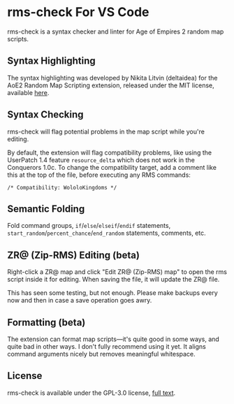 # rms-check For VS Code
rms-check is a syntax checker and linter for Age of Empires 2 random map scripts.

## Syntax Highlighting
The syntax highlighting was developed by Nikita Litvin (deltaidea) for the AoE2 Random Map Scripting extension, released under the MIT license, available [here](https://github.com/mangudai/vscode).

## Syntax Checking
rms-check will flag potential problems in the map script while you're editing.

By default, the extension will flag compatibility problems, like using the UserPatch 1.4 feature `resource_delta` which does not work in the Conquerors 1.0c. To change the compatibility target, add a comment like this at the top of the file, before executing any RMS commands:
```
/* Compatibility: WololoKingdoms */
```

## Semantic Folding
Fold command groups, `if`/`else`/`elseif`/`endif` statements, `start_random`/`percent_chance`/`end_random` statements, comments, etc.

## ZR@ (Zip-RMS) Editing (beta)
Right-click a ZR@ map and click "Edit ZR@ (Zip-RMS) map" to open the rms script inside it for editing. When saving the file, it will update the ZR@ file.

This has seen some testing, but not enough. Please make backups every now and then in case a save operation goes awry.

## Formatting (beta)
The extension can format map scripts—it's quite good in some ways, and quite bad in other ways. I don't fully recommend using it yet. It aligns command arguments nicely but removes meaningful whitespace.

## License
rms-check is available under the GPL-3.0 license, [full text](https://github.com/goto-bus-stop/rms-check/blob/default/LICENSE.md).
